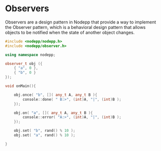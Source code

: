 # Observers

Observers are a design pattern in Nodepp that provide a way to implement the Observer pattern, which is a behavioral design pattern that allows objects to be notified when the state of another object changes.

```cpp
#include <nodepp/nodepp.h>
#include <nodepp/observer.h>

using namespace nodepp;

observer_t obj ({
    { "a", 0 },
    { "b", 0 }
});

void onMain(){

    obj.once( "b", []( any_t A, any_t B ){
        console::done( " B:>", (int)A, "|", (int)B );
    });

    obj.on( "a", []( any_t A, any_t B ){
        console::error( "A:>", (int)A, "|", (int)B );
    });

    obj.set( "b", rand() % 10 );
    obj.set( "a", rand() % 10 ); 

}
```